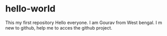 # hello-world
This my first repository
Hello everyone. I am Gourav from West bengal. I m new to github, help me to acces the github project.
